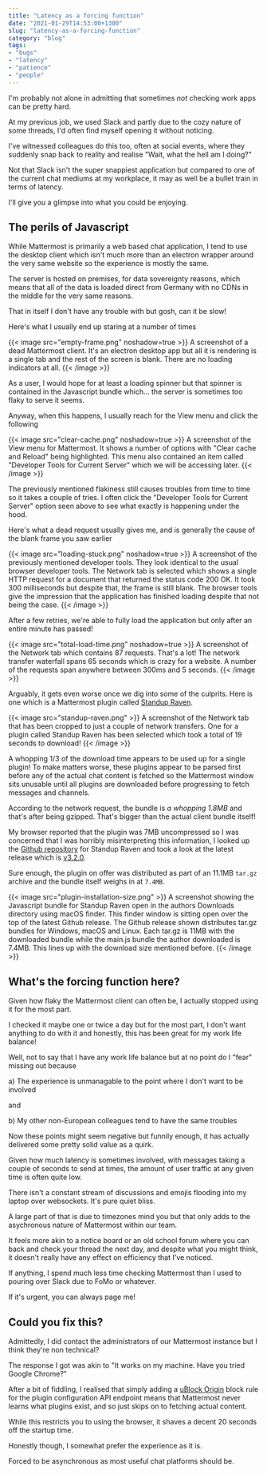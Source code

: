 ```yaml
---
title: "Latency as a forcing function"
date: "2021-01-29T14:53:00+1300"
slug: "latency-as-a-forcing-function"
category: "blog"
tags:
- "bugs"
- "latency"
- "patience"
- "people"
---
```


I'm probably not alone in admitting that sometimes *not* checking work apps can be pretty hard.

At my previous job, we used Slack and partly due to the cozy nature of some threads, I'd often find myself opening it without noticing.

I've witnessed colleagues do this too, often at social events, where they suddenly snap back to reality and realise "Wait, what the hell am I doing?"

Not that Slack isn't the super snappiest application but compared to one of the current chat mediums at my workplace, it may as well be a bullet train in terms of latency.

I'll give you a glimpse into what you could be enjoying.

## The perils of Javascript

While Mattermost is primarily a web based chat application, I tend to use the desktop client which isn't much more than an electron wrapper around the very same website so the experience is mostly the same.

The server is hosted on premises, for data sovereignty reasons, which means that all of the data is loaded direct from Germany with no CDNs in the middle for the very same reasons.

That in itself I don't have any trouble with but gosh, can it be slow!

Here's what I usually end up staring at a number of times

{{< image src="empty-frame.png" noshadow=true >}}
  A screenshot of a dead Mattermost client. It's an electron desktop app but all it is rendering is a single tab and the rest of the screen is blank. There are no loading indicators at all.
{{< /image >}}

As a user, I would hope for at least a loading spinner but that spinner is contained in the Javascript bundle which... the server is sometimes too flaky to serve it seems.

Anyway, when this happens, I usually reach for the View menu and click the following

{{< image src="clear-cache.png" noshadow=true >}}
  A screenshot of the View menu for Mattermost. It shows a number of options with "Clear cache and Reload" being highlighted. This menu also contained an item called "Developer Tools for Current Server" which we will be accessing later.
{{< /image >}}

The previously mentioned flakiness still causes troubles from time to time so it takes a couple of tries. I often click the "Developer Tools for Current Server" option seen above to see what exactly is happening under the hood.

Here's what a dead request usually gives me, and is generally the cause of the blank frame you saw earlier

{{< image src="loading-stuck.png" noshadow=true >}}
  A screenshot of the previously mentioned developer tools. They look identical to the usual browser developer tools. The Network tab is selected which shows a single HTTP request for a document that returned the status code 200 OK. It took 300 milliseconds but despite that, the frame is still blank. The browser tools give the impression that the application has finished loading despite that not being the case.
{{< /image >}}

After a few retries, we're able to fully load the application but only after an entire minute has passed!

{{< image src="total-load-time.png" noshadow=true >}}
  A screenshot of the Network tab which contains 87 requests. That's a lot! The network transfer waterfall spans 65 seconds which is crazy for a website. A number of the requests span anywhere between 300ms and 5 seconds.
{{< /image >}}

Arguably, it gets even worse once we dig into some of the culprits. Here is one which is a Mattermost plugin called [Standup Raven](https://integrations.mattermost.com/standup-raven/).

{{< image src="standup-raven.png" >}}
  A screenshot of the Network tab that has been cropped to just a couple of network transfers. One for a plugin called Standup Raven has been selected which took a total of 19 seconds to download!
{{< /image >}}

A whopping 1/3 of the download time appears to be used up for a single plugin! To make matters worse, these plugins appear to be parsed first before any of the actual chat content is fetched so the Mattermost window sits unusable until all plugins are downloaded before progressing to fetch messages and channels.

According to the network request, the bundle is *a whopping 1.8MB* and that's after being gzipped. That's bigger than the actual client bundle itself!

My browser reported that the plugin was 7MB uncompressed so I was concerned that I was horribly misinterpreting this information, I looked up the [Github repository](https://github.com/standup-raven/standup-raven) for Standup Raven and took a look at the latest release which is [v3.2.0](https://github.com/standup-raven/standup-raven/releases/tag/v3.2.0).

Sure enough, the plugin on offer was distributed as part of an 11.1MB `tar.gz` archive and the bundle itself weighs in at `7.4MB`.

{{< image src="plugin-installation-size.png" >}}
  A screenshot showing the Javascript bundle for Standup Raven open in the authors Downloads directory using macOS finder. This finder window is sitting open over the top of the latest Github release. The Github release shown distributes tar.gz bundles for Windows, macOS and Linux. Each tar.gz is 11MB with the downloaded bundle while the main.js bundle the author downloaded is 7.4MB. This lines up with the download size mentioned before.
{{< /image >}}

## What's the forcing function here?

Given how flaky the Mattermost client can often be, I actually stopped using it for the most part.

I checked it maybe one or twice a day but for the most part, I don't want anything to do with it and honestly, this has been great for my work life balance!

Well, not to say that I have any work life balance but at no point do I "fear" missing out because

a) The experience is unmanagable to the point where I don't want to be involved

and

b) My other non-European colleagues tend to have the same troubles

Now these points might seem negative but funnily enough, it has actually delivered some pretty solid value as a quirk.

Given how much latency is sometimes involved, with messages taking a couple of seconds to send at times, the amount of user traffic at any given time is often quite low.

There isn't a constant stream of discussions and emojis flooding into my laptop over websockets. It's pure quiet bliss.

A large part of that is due to timezones mind you but that only adds to the asychronous nature of Mattermost within our team.

It feels more akin to a notice board or an old school forum where you can back and check your thread the next day, and despite what you might think, it doesn't really have any effect on efficiency that I've noticed.

If anything, I spend much less time checking Mattermost than I used to pouring over Slack due to FoMo or whatever.

If it's urgent, you can always page me!

## Could you fix this?

Admittedly, I did contact the administrators of our Mattermost instance but I think they're non technical?

The response I got was akin to "It works on my machine. Have you tried Google Chrome?"

After a bit of fiddling, I realised that simply adding a [uBlock Origin](https://chrome.google.com/webstore/detail/ublock-origin/cjpalhdlnbpafiamejdnhcphjbkeiagm?hl=en) block rule for the plugin configuration API endpoint means that Mattermost never learns what plugins exist, and so just skips on to fetching actual content.

While this restricts you to using the browser, it shaves a decent 20 seconds off the startup time.

Honestly though, I somewhat prefer the experience as it is.

Forced to be asynchronous as most useful chat platforms should be.
